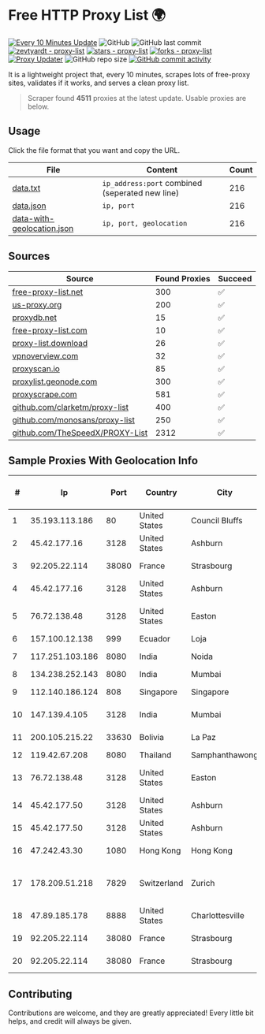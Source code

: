 
# Free HTTP Proxy List 🌍

[![Every 10 Minutes Update](https://github.com/mertguvencli/http-proxy-list/actions/workflows/main.yml/badge.svg?branch=main)](https://github.com/mertguvencli/http-proxy-list/actions/workflows/main.yml)
![GitHub](https://img.shields.io/github/license/mertguvencli/http-proxy-list)
![GitHub last commit](https://img.shields.io/github/last-commit/mertguvencli/http-proxy-list)
[![zevtyardt - proxy-list](https://img.shields.io/static/v1?label=zevtyardt&message=proxy-list&color=blue&logo=github)](https://github.com/zevtyardt/proxy-list "Go to GitHub repo")
[![stars - proxy-list](https://img.shields.io/github/stars/zevtyardt/proxy-list?style=social)](https://github.com/zevtyardt/proxy-list)
[![forks - proxy-list](https://img.shields.io/github/forks/zevtyardt/proxy-list?style=social)](https://github.com/zevtyardt/proxy-list)
[![Proxy Updater](https://github.com/zevtyardt/proxy-list/workflows/Proxy%20Updater/badge.svg)](https://github.com/zevtyardt/proxy-list/actions?query=workflow:"Proxy+Updater")
![GitHub repo size](https://img.shields.io/github/repo-size/zevtyardt/proxy-list)
[![GitHub commit activity](https://img.shields.io/github/commit-activity/m/zevtyardt/proxy-list?logo=commits)](https://github.com/zevtyardt/proxy-list/commits/main)

It is a lightweight project that, every 10 minutes, scrapes lots of free-proxy sites, validates if it works, and serves a clean proxy list.

> Scraper found **4511** proxies at the latest update. Usable proxies are below.

## Usage

Click the file format that you want and copy the URL.

|File|Content|Count|
|----|-------|-----|
|[data.txt](https://raw.githubusercontent.com/mertguvencli/http-proxy-list/main/proxy-list/data.txt)|`ip_address:port` combined (seperated new line)|216|
|[data.json](https://raw.githubusercontent.com/mertguvencli/http-proxy-list/main/proxy-list/data.json)|`ip, port`|216|
|[data-with-geolocation.json](https://raw.githubusercontent.com/mertguvencli/http-proxy-list/main/proxy-list/data-with-geolocation.json)|`ip, port, geolocation`|216|

## Sources

|Source|Found Proxies|Succeed|
|------|-------------|-------|
|[free-proxy-list.net](https://free-proxy-list.net)|300|✅|
|[us-proxy.org](https://www.us-proxy.org)|200|✅|
|[proxydb.net](http://proxydb.net)|15|✅|
|[free-proxy-list.com](https://free-proxy-list.com/?page=&port=&type%5B%5D=http&type%5B%5D=https&up_time=0&search=Search)|10|✅|
|[proxy-list.download](https://www.proxy-list.download/HTTP)|26|✅|
|[vpnoverview.com](https://vpnoverview.com/privacy/anonymous-browsing/free-proxy-servers)|32|✅|
|[proxyscan.io](https://www.proxyscan.io)|85|✅|
|[proxylist.geonode.com](https://proxylist.geonode.com/api/proxy-list?limit=300&page=1&sort_by=lastChecked&sort_type=desc&protocols=http,https)|300|✅|
|[proxyscrape.com](https://api.proxyscrape.com/v2/?request=displayproxies&protocol=http&timeout=10000&country=all&ssl=all&anonymity=all)|581|✅|
|[github.com/clarketm/proxy-list](https://raw.githubusercontent.com/clarketm/proxy-list/master/proxy-list-raw.txt)|400|✅|
|[github.com/monosans/proxy-list](https://raw.githubusercontent.com/monosans/proxy-list/main/proxies/http.txt)|250|✅|
|[github.com/TheSpeedX/PROXY-List](https://raw.githubusercontent.com/TheSpeedX/PROXY-List/master/http.txt)|2312|✅|


## Sample Proxies With Geolocation Info

|#|Ip|Port|Country|City|Internet Service Provider|
|-|--|----|-------|----|-------------------------|
|1|35.193.113.186|80|United States|Council Bluffs|Google LLC|
|2|45.42.177.16|3128|United States|Ashburn|Sprint|
|3|92.205.22.114|38080|France|Strasbourg|GD MASS Network|
|4|45.42.177.16|3128|United States|Ashburn|Sprint|
|5|76.72.138.48|3128|United States|Easton|Easton Utilities Commission|
|6|157.100.12.138|999|Ecuador|Loja|Telconet S.A|
|7|117.251.103.186|8080|India|Noida|BSNL Internet|
|8|134.238.252.143|8080|India|Mumbai|Google LLC|
|9|112.140.186.124|808|Singapore|Singapore|Sparkstation Pte Ltd|
|10|147.139.4.105|3128|India|Mumbai|Alibaba.com LLC|
|11|200.105.215.22|33630|Bolivia|La Paz|AXS Bolivia S. A.|
|12|119.42.67.208|8080|Thailand|Samphanthawong|CAT-BB|
|13|76.72.138.48|3128|United States|Easton|Easton Utilities Commission|
|14|45.42.177.50|3128|United States|Ashburn|Sprint|
|15|45.42.177.50|3128|United States|Ashburn|Sprint|
|16|47.242.43.30|1080|Hong Kong|Hong Kong|Alibaba.com LLC|
|17|178.209.51.218|7829|Switzerland|Zurich|Nine Internet Solutions AG|
|18|47.89.185.178|8888|United States|Charlottesville|Alibaba.com LLC|
|19|92.205.22.114|38080|France|Strasbourg|GD MASS Network|
|20|92.205.22.114|38080|France|Strasbourg|GD MASS Network|



## Contributing

Contributions are welcome, and they are greatly appreciated! Every
little bit helps, and credit will always be given.


